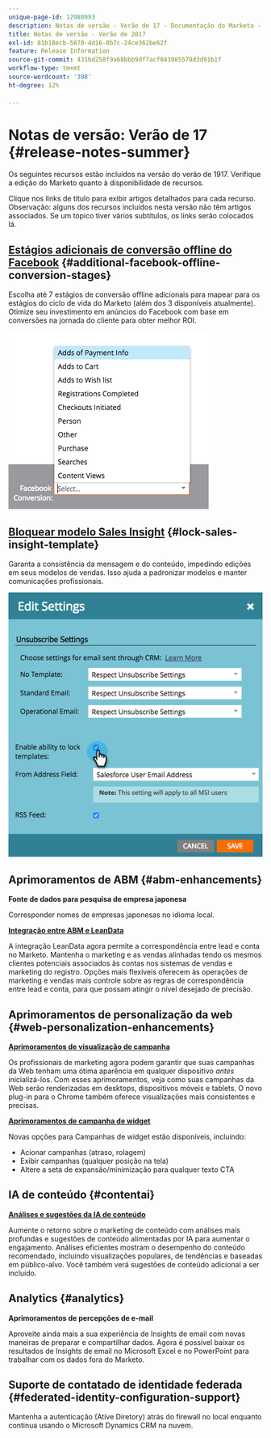 ```yaml
---
unique-page-id: 12980993
description: Notas de versão - Verão de 17 - Documentação do Marketo - Documentação do produto
title: Notas de versão - Verão de 2017
exl-id: 81b18ecb-5870-4d16-8b7c-24ce362be62f
feature: Release Information
source-git-commit: 431bd258f9a68bbb9df7acf043085578d3d91b1f
workflow-type: tm+mt
source-wordcount: '398'
ht-degree: 12%

---
```


# Notas de versão: Verão de 17 {#release-notes-summer}

Os seguintes recursos estão incluídos na versão do verão de 1917. Verifique a edição do Marketo quanto à disponibilidade de recursos.

Clique nos links de título para exibir artigos detalhados para cada recurso. Observação: alguns dos recursos incluídos nesta versão não têm artigos associados. Se um tópico tiver vários subtítulos, os links serão colocados lá.

## [Estágios adicionais de conversão offline do Facebook](/help/marketo/product-docs/demand-generation/facebook/set-up-facebook-offline-conversions.md) {#additional-facebook-offline-conversion-stages}

Escolha até 7 estágios de conversão offline adicionais para mapear para os estágios do ciclo de vida do Marketo (além dos 3 disponíveis atualmente). Otimize seu investimento em anúncios do Facebook com base em conversões na jornada do cliente para obter melhor ROI.

![](assets/image2017-8-24-15-3a23-3a31.png)

## [Bloquear modelo Sales Insight](/help/marketo/product-docs/marketo-sales-insight/msi-for-salesforce/features/actions-in-the-msi-panel/send-marketo-email/lock-sales-template.md) {#lock-sales-insight-template}

Garanta a consistência da mensagem e do conteúdo, impedindo edições em seus modelos de vendas. Isso ajuda a padronizar modelos e manter comunicações profissionais.

![](assets/image2017-10-9-10-3a1-3a56.png)

## Aprimoramentos de ABM {#abm-enhancements}

**Fonte de dados para pesquisa de empresa japonesa**

Corresponder nomes de empresas japonesas no idioma local.

**[Integração entre ABM e LeanData](https://docs.marketo.com/x/pKmt)**

A integração LeanData agora permite a correspondência entre lead e conta no Marketo. Mantenha o marketing e as vendas alinhadas tendo os mesmos clientes potenciais associados às contas nos sistemas de vendas e marketing do registro. Opções mais flexíveis oferecem às operações de marketing e vendas mais controle sobre as regras de correspondência entre lead e conta, para que possam atingir o nível desejado de precisão.

## Aprimoramentos de personalização da web {#web-personalization-enhancements}

**[Aprimoramentos de visualização de campanha](/help/marketo/product-docs/web-personalization/working-with-web-campaigns/preview-and-test-a-web-campaign.md)**

Os profissionais de marketing agora podem garantir que suas campanhas da Web tenham uma ótima aparência em qualquer dispositivo *antes* inicializá-los. Com esses aprimoramentos, veja como suas campanhas da Web serão renderizadas em desktops, dispositivos móveis e tablets. O novo plug-in para o Chrome também oferece visualizações mais consistentes e precisas.

**[Aprimoramentos de campanha de widget](/help/marketo/product-docs/web-personalization/working-with-web-campaigns/create-a-new-widget-web-campaign.md)**

Novas opções para Campanhas de widget estão disponíveis, incluindo:

* Acionar campanhas (atraso, rolagem)
* Exibir campanhas (qualquer posição na tela)
* Altere a seta de expansão/minimização para qualquer texto CTA

## IA de conteúdo {#contentai}

**[Análises e sugestões da IA de conteúdo](/help/marketo/product-docs/predictive-content/predictive-content-analytics-overview.md)**

Aumente o retorno sobre o marketing de conteúdo com análises mais profundas e sugestões de conteúdo alimentadas por IA para aumentar o engajamento. Análises eficientes mostram o desempenho do conteúdo recomendado, incluindo visualizações populares, de tendências e baseadas em público-alvo. Você também verá sugestões de conteúdo adicional a ser incluído.

## Analytics {#analytics}

**Aprimoramentos de percepções de e-mail**

Aproveite ainda mais a sua experiência de Insights de email com novas maneiras de preparar e compartilhar dados. Agora é possível baixar os resultados de Insights de email no Microsoft Excel e no PowerPoint para trabalhar com os dados fora do Marketo.

## Suporte de contatado de identidade federada {#federated-identity-configuration-support}

Mantenha a autenticação (Ative Diretory) atrás do firewall no local enquanto continua usando o Microsoft Dynamics CRM na nuvem.
